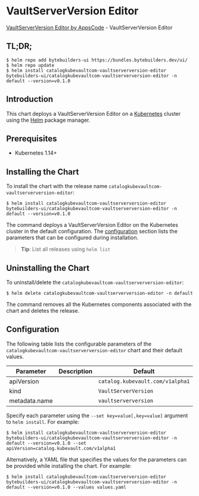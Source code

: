 # VaultServerVersion Editor

[VaultServerVersion Editor by AppsCode](https://byte.builders) - VaultServerVersion Editor

## TL;DR;

```console
$ helm repo add bytebuilders-ui https://bundles.bytebuilders.dev/ui/
$ helm repo update
$ helm install catalogkubevaultcom-vaultserverversion-editor bytebuilders-ui/catalogkubevaultcom-vaultserverversion-editor -n default --version=v0.1.0
```

## Introduction

This chart deploys a VaultServerVersion Editor on a [Kubernetes](http://kubernetes.io) cluster using the [Helm](https://helm.sh) package manager.

## Prerequisites

- Kubernetes 1.14+

## Installing the Chart

To install the chart with the release name `catalogkubevaultcom-vaultserverversion-editor`:

```console
$ helm install catalogkubevaultcom-vaultserverversion-editor bytebuilders-ui/catalogkubevaultcom-vaultserverversion-editor -n default --version=v0.1.0
```

The command deploys a VaultServerVersion Editor on the Kubernetes cluster in the default configuration. The [configuration](#configuration) section lists the parameters that can be configured during installation.

> **Tip**: List all releases using `helm list`

## Uninstalling the Chart

To uninstall/delete the `catalogkubevaultcom-vaultserverversion-editor`:

```console
$ helm delete catalogkubevaultcom-vaultserverversion-editor -n default
```

The command removes all the Kubernetes components associated with the chart and deletes the release.

## Configuration

The following table lists the configurable parameters of the `catalogkubevaultcom-vaultserverversion-editor` chart and their default values.

|   Parameter   | Description |             Default              |
|---------------|-------------|----------------------------------|
| apiVersion    |             | `catalog.kubevault.com/v1alpha1` |
| kind          |             | `VaultServerVersion`             |
| metadata.name |             | `vaultserverversion`             |


Specify each parameter using the `--set key=value[,key=value]` argument to `helm install`. For example:

```console
$ helm install catalogkubevaultcom-vaultserverversion-editor bytebuilders-ui/catalogkubevaultcom-vaultserverversion-editor -n default --version=v0.1.0 --set apiVersion=catalog.kubevault.com/v1alpha1
```

Alternatively, a YAML file that specifies the values for the parameters can be provided while
installing the chart. For example:

```console
$ helm install catalogkubevaultcom-vaultserverversion-editor bytebuilders-ui/catalogkubevaultcom-vaultserverversion-editor -n default --version=v0.1.0 --values values.yaml
```
